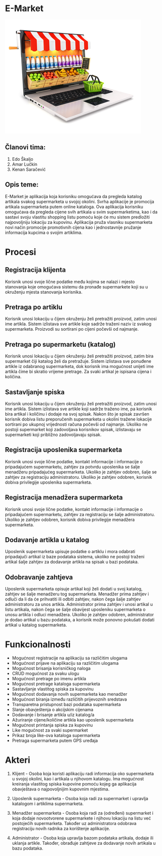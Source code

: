﻿

# **E-Market**
![alt tag](/e-market.png "e-market")

## Članovi tima:

1. Edo Škaljo
2. Amar Lučkin
3. Kenan Saračević

## Opis teme:
E-Market je aplikacija koja korisniku omogućava da pregleda katalog artikala svakog supermarketa u svojoj okolini.
Svrha aplikacije je promocija artikala supermarketa putem online kataloga.
Ova aplikacija korisniku omogućava da pregleda cijene svih artikala u svim supermarketima, kao i da sastavi svoju vlastitu shopping listu pomoću koje će mu sistem predložiti najpovoljniju lokaciju za kupovinu.
Aplikacija pruža vlasniku supermarketa novi način promocije promotivnih cijena kao i jednostavnije pružanje informacija kupcima o svojim artiklima.

# Procesi
## Registracija klijenta
Korisnik unosi svoje lične podatke među kojima se nalazi i mjesto stanovanja koje omogućava sistemu da pronađe supermarkete koji su u okruženju mjesta stanovanja korisnika.
## Pretraga po artiklu
Korisnik unosi lokaciju u čijem okruženju želi pretražiti proizvod, zatim unosi ime artikla. Sistem izlistava sve artikle koje sadrže traženi naziv iz svakog supermarketa. Proizvodi su sortirani po cijeni počevši od najmanje.
## Pretraga po supermarketu (katalog)
Korisnik unosi lokaciju u čijem okruženju želi pretražiti proizvod, zatim bira supermarket čiji katalog želi da pretražuje. Sistem izlistava sve ponuđene artikle iz odabranog supermarketa, dok korisnik ima mogućnost unijeti ime artikla čime bi skratio vrijeme pretrage. Za svaki artikal je ispisana cijena i količina.
## Sastavljanje spiska
Korisnik unosi lokaciju u čijem okruženju želi pretražiti proizvod, zatim unosi ime artikla. Sistem izlistava sve artikle koji sadrže traženo ime, pa korisnik bira artikal i količinu i dodaje na svoj spisak. Nakon što je spisak završen korisnik dobiva listu preporučenih supermarketa u okolini tražene lokacije sortirani po ukupnoj vrijednosti računa počevši od najmanje. Ukoliko ne postoji supermarket koji zadovoljava korisnikov spisak, izlistavaju se supermarketi koji približno zadovoljavaju spisak.
## Registracija uposlenika supermarketa
Korisnik unosi svoje lične podatke, kontakt informacije i informacije o pripadajućem supermarketu, zahtjev za potvrdu uposlenika se šalje menadžeru pripadajućeg supermarketa. Ukoliko je zahtjev odobren, šalje se zahtjev za registraciju administratoru. Ukoliko je zahtjev odobren, korisnik dobiva privilegije uposlenika supermarketa.
## Registracija menadžera supermarketa
Korisnik unosi svoje lične podatke, kontakt informacije i informacije o pripadajućem supermarketu, zahtjev za registraciju se šalje administratoru. Ukoliko je zahtjev odobren, korisnik dobiva privilegije menadžera supermarketa.
## Dodavanje artikla u katalog
Uposlenik supermarketa upisuje podatke o artiklu i mora odabrati pripadajuči artikal iz baze podataka sistema, ukoliko ne postoji traženi artikal šalje zahtjev za dodavanje artikla na spisak u bazi podataka.
## Odobravanje zahtjeva
Uposlenik supermarketa opisuje artikal koji želi dodati u svoj katalog, zahtjev se šalje menadžeru tog supermarketa. Menadžer prima zahtjev i odluči da li da će prihvatiti ili odbiti zahtjev, nakon čega šalje zahtjev administratoru za unos artikla. Administrator prima zahtjev i unosi artikal u listu artikala, nakon čega se šalje obavijest uposleniku supermarketa o unosu artikla i odluci menadžera. Ukoliko je zahtjev odobren, administrator je dodao artikal u bazu podataka, a korisnik može ponovno pokušati dodati artikal u katalog supermarketa.

# Funkcionalnosti
- Mogućnost registracije na aplikaciju sa različitim ulogama
- Mogućnost prijave na aplikaciju sa različitim ulogama
- Mogućnost brisanja korisničkog naloga
- CRUD mogućnost za svaku ulogu
- Mogućnost pretrage po imenu artikla
- Mogućnost pretrage kataloga supermarketa
- Sastavljanje vlastitog spiska za kupovinu
- Mogućnost dodavanja novih supermarketa kao menadžer
- Mogućnost biranja između različitih prijevoznih sredstava
- Transparetna pristupnost bazi podataka supermarketa
- Slanje obavještenja o akcijskim cijenama
- Dodavanje i brisanje artikla u/iz katalog/a
- Ažuriranje cijene/količine artikla kao uposlenik supermarketa
- Mogućnost printanja spiska za kupovinu
- Like mogućnost za svaki supermarket
- Prikaz broja like-ova kataloga supermarketa
- Pretraga supermarketa putem GPS uređaja


# Akteri
1. Klijent - Osoba koja koristi aplikaciju radi informacija oko supermarketa u svojoj okolini, kao i artikala u njihovom katalogu. Ima mogućnost kreiranja vlastitog spiska kupovine pomoću kojeg ga aplikacija obavještava o najpovoljnijim kupovnim mjestima.

2. Uposlenik supermarketa - Osoba koja radi za supermarket i upravlja katalogom i artiklima supermarketa.

3. Menadžer supermarketa - Osoba koja radi za (određeni) supermarket i koja dodaje novootvorene supermarkete i njihovu lokaciju na listu već postojećih supermarketa. Također uz administratora odobrava registraciju novih radnika za korištenje aplikacije.

4. Administrator - Osoba koja upravlja bazom podataka artikala, dodaje ili uklanja artikle. Također, obrađuje zahtjeve za dodavanje novih artikala u bazu podataka.
